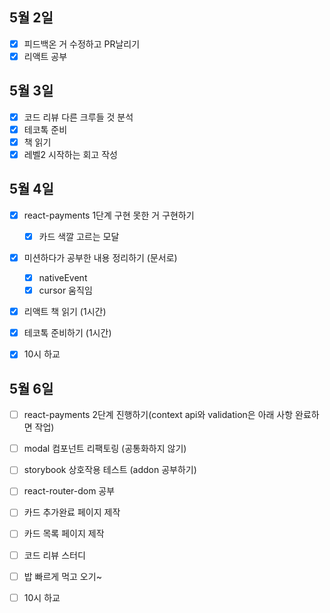 ## 5월 2일

- [x] 피드백온 거 수정하고 PR날리기
- [x] 리액트 공부

## 5월 3일

- [x] 코드 리뷰 다른 크루들 것 분석
- [x] 테코톡 준비
- [x] 책 읽기
- [x] 레벨2 시작하는 회고 작성

## 5월 4일

- [x] react-payments 1단계 구현 못한 거 구현하기
  - [x] 카드 색깔 고르는 모달
- [x] 미션하다가 공부한 내용 정리하기 (문서로)
  - [x] nativeEvent
  - [x] cursor 움직임
- [x] 리액트 책 읽기 (1시간)
- [x] 테코톡 준비하기 (1시간)
- [x] 10시 하교


## 5월 6일

- [ ] react-payments 2단계 진행하기(context api와 validation은 아래 사항 완료하면 작업)
 - [ ] modal 컴포넌트 리팩토링 (공통화하지 않기)
 - [ ] storybook 상호작용 테스트 (addon 공부하기)
 - [ ] react-router-dom 공부
 - [ ] 카드 추가완료 페이지 제작 
 - [ ] 카드 목록 페이지 제작

- [ ] 코드 리뷰 스터디
- [ ] 밥 빠르게 먹고 오기~
- [ ] 10시 하교
